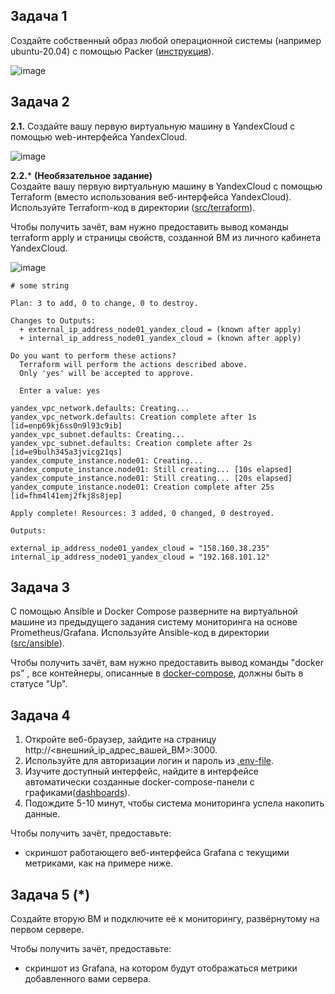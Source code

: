 ## Задача 1

Создайте собственный образ любой операционной системы (например ubuntu-20.04) с помощью Packer ([инструкция](https://cloud.yandex.ru/docs/tutorials/infrastructure-management/packer-quickstart)).

![image](https://user-images.githubusercontent.com/44001733/227514979-cd77b127-b6af-43f2-b59a-90cee8085e3c.png)

## Задача 2

**2.1.** Создайте вашу первую виртуальную машину в YandexCloud с помощью web-интерфейса YandexCloud.        

![image](https://user-images.githubusercontent.com/44001733/227516545-5c12395a-3dc3-4a34-8421-55997bfc4cbd.png)

**2.2.*** **(Необязательное задание)**      
Создайте вашу первую виртуальную машину в YandexCloud с помощью Terraform (вместо использования веб-интерфейса YandexCloud).
Используйте Terraform-код в директории ([src/terraform](https://github.com/netology-group/virt-homeworks/tree/virt-11/05-virt-04-docker-compose/src/terraform)).

Чтобы получить зачёт, вам нужно предоставить вывод команды terraform apply и страницы свойств, созданной ВМ из личного кабинета YandexCloud.

![image](https://user-images.githubusercontent.com/44001733/227526843-dbfaf3dc-b59b-4ee2-9450-d761d24fd9e6.png)

```terminal
# some string

Plan: 3 to add, 0 to change, 0 to destroy.

Changes to Outputs:
  + external_ip_address_node01_yandex_cloud = (known after apply)
  + internal_ip_address_node01_yandex_cloud = (known after apply)

Do you want to perform these actions?
  Terraform will perform the actions described above.
  Only 'yes' will be accepted to approve.

  Enter a value: yes

yandex_vpc_network.defaults: Creating...
yandex_vpc_network.defaults: Creation complete after 1s [id=enp69kj6ss0n9l93c9ib]
yandex_vpc_subnet.defaults: Creating...
yandex_vpc_subnet.defaults: Creation complete after 2s [id=e9bulh345a3jvicg21qs]
yandex_compute_instance.node01: Creating...
yandex_compute_instance.node01: Still creating... [10s elapsed]
yandex_compute_instance.node01: Still creating... [20s elapsed]
yandex_compute_instance.node01: Creation complete after 25s [id=fhm4l41emj2fkj8s8jep]

Apply complete! Resources: 3 added, 0 changed, 0 destroyed.

Outputs:

external_ip_address_node01_yandex_cloud = "158.160.38.235"
internal_ip_address_node01_yandex_cloud = "192.168.101.12"
```

## Задача 3

С помощью Ansible и Docker Compose разверните на виртуальной машине из предыдущего задания систему мониторинга на основе Prometheus/Grafana.
Используйте Ansible-код в директории ([src/ansible](https://github.com/netology-group/virt-homeworks/tree/virt-11/05-virt-04-docker-compose/src/ansible)).

Чтобы получить зачёт, вам нужно предоставить вывод команды "docker ps" , все контейнеры, описанные в [docker-compose](https://github.com/netology-group/virt-homeworks/blob/virt-11/05-virt-04-docker-compose/src/ansible/stack/docker-compose.yaml),  должны быть в статусе "Up".

## Задача 4

1. Откройте веб-браузер, зайдите на страницу http://<внешний_ip_адрес_вашей_ВМ>:3000.
2. Используйте для авторизации логин и пароль из [.env-file](https://github.com/netology-group/virt-homeworks/blob/virt-11/05-virt-04-docker-compose/src/ansible/stack/.env).
3. Изучите доступный интерфейс, найдите в интерфейсе автоматически созданные docker-compose-панели с графиками([dashboards](https://grafana.com/docs/grafana/latest/dashboards/use-dashboards/)).
4. Подождите 5-10 минут, чтобы система мониторинга успела накопить данные.

Чтобы получить зачёт, предоставьте: 

- скриншот работающего веб-интерфейса Grafana с текущими метриками, как на примере ниже.


## Задача 5 (*)

Создайте вторую ВМ и подключите её к мониторингу, развёрнутому на первом сервере.

Чтобы получить зачёт, предоставьте:

- скриншот из Grafana, на котором будут отображаться метрики добавленного вами сервера.

